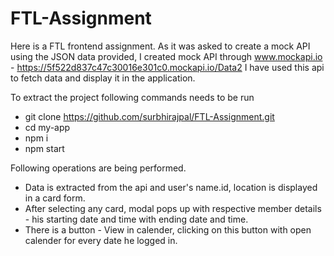 
# FTL-Assignment

Here is a FTL frontend assignment.
As it was asked to create a mock API using the JSON data provided, I created mock API through www.mockapi.io - https://5f522d837c47c30016e301c0.mockapi.io/Data2
I have used this api to fetch data and display it in the application.

To extract the project following commands needs to be run

- git clone https://github.com/surbhirajpal/FTL-Assignment.git
- cd my-app
- npm i
- npm start

Following operations are being performed.
- Data is extracted from the api and user's name.id, location is displayed in a card form.
- After selecting any card, modal pops up with respective member details - his starting date and time with ending date and time.
- There is a button - View in calender, clicking on this button with open calender for every date he logged in.
